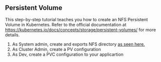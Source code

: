 ## Persistent Volume

This step-by-step tutorial teaches you how to create an NFS Persistent Volume in Kubernetes. Refer to the official documentation 
at https://kubernetes.io/docs/concepts/storage/persistent-volumes/ for more details.

1. As System admin, create and exports NFS directory [as seen here.](https://github.com/salesfilho/learning-kubernetes/blob/main/storage/nfs/README.MD)
2. As Cluster Admin, create a PV configuration
3. As Dev, create a PVC configuration to your applicartion


